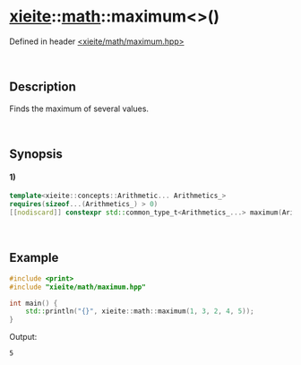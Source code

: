 # [xieite](../../xieite.md)\:\:[math](../../math.md)\:\:maximum\<\>\(\)
Defined in header [<xieite/math/maximum.hpp>](../../../include/xieite/math/maximum.hpp)

&nbsp;

## Description
Finds the maximum of several values.

&nbsp;

## Synopsis
#### 1)
```cpp
template<xieite::concepts::Arithmetic... Arithmetics_>
requires(sizeof...(Arithmetics_) > 0)
[[nodiscard]] constexpr std::common_type_t<Arithmetics_...> maximum(Arithmetics_... values) noexcept;
```

&nbsp;

## Example
```cpp
#include <print>
#include "xieite/math/maximum.hpp"

int main() {
    std::println("{}", xieite::math::maximum(1, 3, 2, 4, 5));
}
```
Output:
```
5
```
